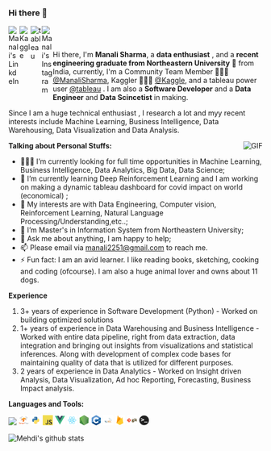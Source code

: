 ### Hi there 👋


<a href="https://www.linkedin.com/in/manalisharmaneu/">
  <img align="left" alt="Manali's LinkdeIn" width="22px" src="https://cdn.jsdelivr.net/npm/simple-icons@v3/icons/linkedin.svg" />
</a>
<a href="https://www.kaggle.com/sharmamanali">
  <img align="left" alt="Kaggle" width="22px" src="https://cdn.jsdelivr.net/npm/simple-icons@3.1.0/icons/kaggle.svg" />
</a>
<a href="https://public.tableau.com/profile/manali.sharma#!/">
  <img align="left" alt="tableau" width="22px" src="https://www.biztory.com/hubfs/4_tableau-512.png" />
</a>
<a href="https://www.instagram.com/manalisharma_/?hl=en">
  <img align="left" alt="Manali's Instagram" width="22px" src="https://cdn.jsdelivr.net/npm/simple-icons@v3/icons/instagram.svg" />
</a>

<br />
<br />

Hi there, I'm **Manali Sharma**, a **data enthusiast** , and a **recent engineering graduate from Northeastern University** 🚀 from India, currently, I'm a Community Team Member 👩🏻‍💻 [@ManaliSharma](https://github.com/ManaliSharma), Kaggler 👨🏽‍💻 [@Kaggle](https://www.kaggle.com/sharmamanali), and a tableau power user [@tableau](https://public.tableau.com/profile/manali.sharma#!/) . I am also a **Software Developer** and a **Data Engineer** and **Data Scincetist** in making. 

Since I am a huge technical enthusiast , I research a lot and myy recent interests include Machine Learning, Business Intelligence, Data Warehousing, Data Visualization and Data Analysis.

  <img align="right" alt="GIF" src="https://i.pinimg.com/originals/e4/26/70/e426702edf874b181aced1e2fa5c6cde.gif" />

**Talking about Personal Stuffs:**

- 👩🏻‍💻 I’m currently looking for full time opportunities in Machine Learning, Business Intelligence, Data Analytics, Big Data, Data Science;
- 🌱 I’m currently learning Deep Reinforcement Learning and I am working on making a dynamic tableau dashboard for covid impact on world (economical) ; 
- 🤔 My interests are with Data Engineering, Computer vision, Reinforcement Learning, Natural Language Processing/Understanding,etc..;
- 💼 I’m Master's in Information System from Northeastern University;
- 💬 Ask me about anything, I am happy to help;
- 📫 Please email via manali2251@gmail.com to reach me.
- ⚡ Fun fact: I am an avid learner. I like reading books, sketching, cooking and coding (ofcourse). I am also a huge animal lover and owns about 11 dogs.

**Experience**
1) 3+ years of experience in Software Development (Python) - Worked on building optimized solutions
2) 1+ years of experience in Data Warehousing and Business Intelligence - Worked with entire data pipeline, right from data extraction, data integration and bringing out insights from visualizations and statistical inferences. Along with development of complex code bases for maintaining quality of data that is utilized for different purposes.
3) 2 years of experience in Data Analytics - Worked on Insight driven Analysis, Data Visualization, Ad hoc Reporting, Forecasting, Business Impact analysis.

**Languages and Tools:**  

<code><img height="20" src="https://pytorch.org/assets/images/pytorch-logo.png"></code>
<code><img height="20" src="https://raw.githubusercontent.com/github/explore/80688e429a7d4ef2fca1e82350fe8e3517d3494d/topics/tensorflow/tensorflow.png"></code>
<code><img height="20" src="https://raw.githubusercontent.com/github/explore/80688e429a7d4ef2fca1e82350fe8e3517d3494d/topics/python/python.png"></code>
<code><img height="20" src="https://raw.githubusercontent.com/github/explore/80688e429a7d4ef2fca1e82350fe8e3517d3494d/topics/javascript/javascript.png"></code>
<code><img height="20" src="https://raw.githubusercontent.com/github/explore/80688e429a7d4ef2fca1e82350fe8e3517d3494d/topics/vue/vue.png"></code>
<code><img height="20" src="https://raw.githubusercontent.com/github/explore/80688e429a7d4ef2fca1e82350fe8e3517d3494d/topics/react/react.png"></code>
<code><img height="20" src="https://raw.githubusercontent.com/github/explore/80688e429a7d4ef2fca1e82350fe8e3517d3494d/topics/nodejs/nodejs.png"></code>
<code><img height="20" src="https://raw.githubusercontent.com/github/explore/80688e429a7d4ef2fca1e82350fe8e3517d3494d/topics/cpp/cpp.png"></code>
<code><img height="20" src="https://raw.githubusercontent.com/github/explore/80688e429a7d4ef2fca1e82350fe8e3517d3494d/topics/mysql/mysql.png"></code>
<code><img height="20" src="https://raw.githubusercontent.com/github/explore/80688e429a7d4ef2fca1e82350fe8e3517d3494d/topics/firebase/firebase.png"></code>
<code><img height="20" src="https://raw.githubusercontent.com/github/explore/80688e429a7d4ef2fca1e82350fe8e3517d3494d/topics/git/git.png"></code>
<code><img height="20" src="https://raw.githubusercontent.com/github/explore/80688e429a7d4ef2fca1e82350fe8e3517d3494d/topics/terminal/terminal.png"></code>

![Mehdi's github stats](https://github-readme-stats.vercel.app/api?username=callmemehdi&show_icons=true&hide_border=true)






